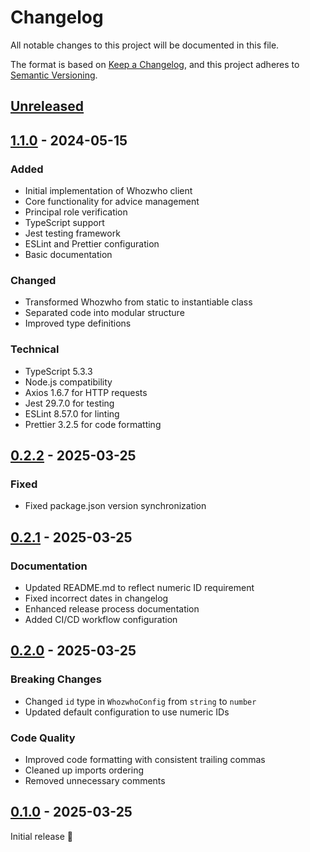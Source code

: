 # Changelog
All notable changes to this project will be documented in this file.

The format is based on [Keep a Changelog](https://keepachangelog.com/en/1.0.0/),
and this project adheres to [Semantic Versioning](https://semver.org/spec/v2.0.0.html).

## [Unreleased]

## [1.1.0] - 2024-05-15
### Added
- Initial implementation of Whozwho client
- Core functionality for advice management
- Principal role verification
- TypeScript support
- Jest testing framework
- ESLint and Prettier configuration
- Basic documentation

### Changed
- Transformed Whozwho from static to instantiable class
- Separated code into modular structure
- Improved type definitions

### Technical
- TypeScript 5.3.3
- Node.js compatibility
- Axios 1.6.7 for HTTP requests
- Jest 29.7.0 for testing
- ESLint 8.57.0 for linting
- Prettier 3.2.5 for code formatting

## [0.2.2] - 2025-03-25
### Fixed
- Fixed package.json version synchronization

## [0.2.1] - 2025-03-25
### Documentation
- Updated README.md to reflect numeric ID requirement
- Fixed incorrect dates in changelog
- Enhanced release process documentation
- Added CI/CD workflow configuration

## [0.2.0] - 2025-03-25
### Breaking Changes
- Changed `id` type in `WhozwhoConfig` from `string` to `number`
- Updated default configuration to use numeric IDs

### Code Quality
- Improved code formatting with consistent trailing commas
- Cleaned up imports ordering
- Removed unnecessary comments

## [0.1.0] - 2025-03-25
Initial release 🎉

[Unreleased]: https://github.com/mlefree/whozwho-client/compare/v1.1.0...HEAD
[1.1.0]: https://github.com/mlefree/whozwho-client/compare/v0.2.2...v1.1.0
[0.2.2]: https://github.com/mlefree/whozwho-client/compare/v0.2.1...v0.2.2
[0.2.1]: https://github.com/mlefree/whozwho-client/compare/v0.2.0...v0.2.1
[0.2.0]: https://github.com/mlefree/whozwho-client/compare/v0.1.0...v0.2.0
[0.1.0]: https://github.com/mlefree/whozwho-client/releases/tag/v0.1.0
